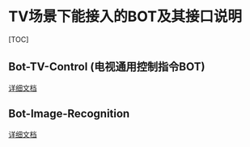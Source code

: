 # TV场景下能接入的BOT及其接口说明
[TOC]


## Bot-TV-Control (电视通用控制指令BOT)

[详细文档](Bot-TV-Control.md)



## Bot-Image-Recognition

[详细文档](Bot-Image-Recognition.md)


